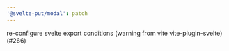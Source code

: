 ```yaml
---
'@svelte-put/modal': patch
---
```


re-configure svelte export conditions (warning from vite vite-plugin-svelte) (#266)

